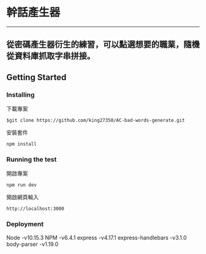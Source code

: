 # 幹話產生器
---
從密碼產生器衍生的練習，可以點選想要的職業，隨機從資料庫抓取字串拼接。
---
## Getting Started
### Installing

下載專案
```
$git clone https://github.com/king27350/AC-bad-words-generate.git
```
安裝套件
```
npm install
```
### Running the test
開啟專案
```
npm run dev
```
開啟網頁輸入
```
http://localhost:3000
```

### Deployment
Node -v10.15.3
NPM -v6.4.1
express -v4.17.1
express-handlebars -v3.1.0
body-parser -v1.19.0